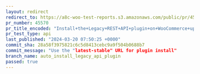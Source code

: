 ```yaml
---
layout: redirect
redirect_to: https://a8c-woo-test-reports.s3.amazonaws.com/public/pr/45570/api/index.html
pr_number: 45570
pr_title_encoded: "Install+the+Legacy+REST+API+plugin+on+WooCommerce+upgrade+if+needed"
pr_test_type: api
last_published: "2024-03-20 07:50:25 +0000"
commit_sha: 28a58f3975821c6c5d8413cebc9a9f504b0688b7
commit_message: "Use the "latest-stable" URL for plugin install"
branch_name: auto_install_legacy_api_plugin
passed: true
---
```

